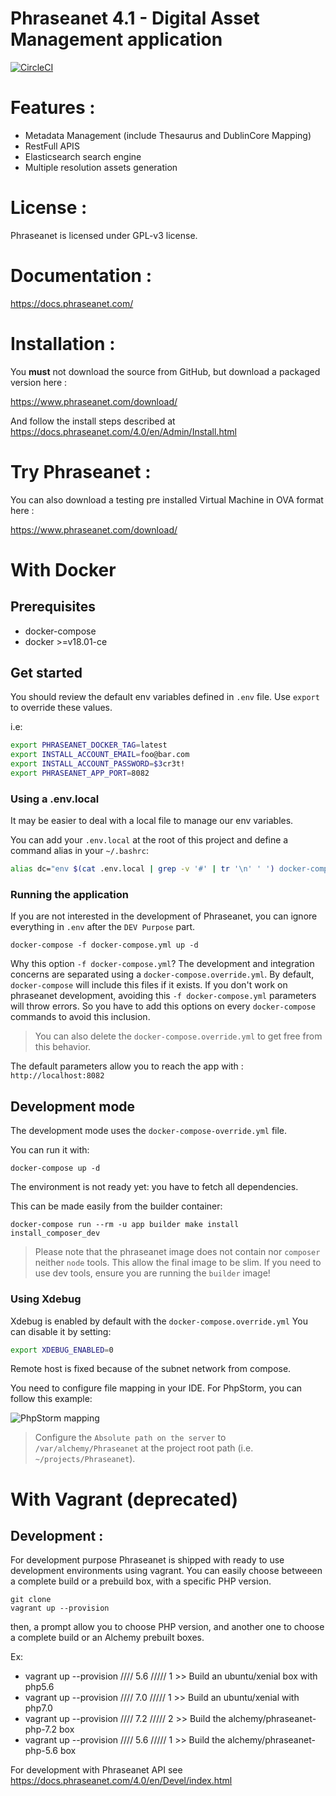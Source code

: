 Phraseanet 4.1 - Digital Asset Management application
=====================================================

[![CircleCI](https://circleci.com/gh/alchemy-fr/Phraseanet/tree/master.svg?style=shield)](https://circleci.com/gh/alchemy-fr/Phraseanet/tree/master)

# Features :

 - Metadata Management (include Thesaurus and DublinCore Mapping)
 - RestFull APIS
 - Elasticsearch search engine
 - Multiple resolution assets generation

# License :

Phraseanet is licensed under GPL-v3 license.

# Documentation :

https://docs.phraseanet.com/

# Installation :

You **must** not download the source from GitHub, but download a packaged version here :

https://www.phraseanet.com/download/

And follow the install steps described at https://docs.phraseanet.com/4.0/en/Admin/Install.html

# Try Phraseanet :

You can also download a testing pre installed Virtual Machine in OVA format here :

https://www.phraseanet.com/download/

# With Docker

## Prerequisites

- docker-compose
- docker >=v18.01-ce

## Get started

You should review the default env variables defined in `.env` file.
Use `export` to override these values.

i.e:
```bash
export PHRASEANET_DOCKER_TAG=latest
export INSTALL_ACCOUNT_EMAIL=foo@bar.com
export INSTALL_ACCOUNT_PASSWORD=$3cr3t!
export PHRASEANET_APP_PORT=8082
```

### Using a .env.local

It may be easier to deal with a local file to manage our env variables.

You can add your `.env.local` at the root of this project and define a command alias in your `~/.bashrc`:

```bash
alias dc="env $(cat .env.local | grep -v '#' | tr '\n' ' ') docker-compose"
```

### Running the application

If you are not interested in the development of Phraseanet, you can ignore everything in `.env` after the `DEV Purpose` part.

    docker-compose -f docker-compose.yml up -d

Why this option `-f docker-compose.yml`?
The development and integration concerns are separated using a `docker-compose.override.yml`. By default, `docker-compose` will include this files if it exists.
If you don't work on phraseanet development, avoiding this `-f docker-compose.yml` parameters will throw errors. So you have to add this options on every `docker-compose` commands to avoid this inclusion.

> You can also delete the `docker-compose.override.yml` to get free from this behavior.


The default parameters allow you to reach the app with : `http://localhost:8082`

## Development mode

The development mode uses the `docker-compose-override.yml` file.

You can run it with:

    docker-compose up -d

The environment is not ready yet: you have to fetch all dependencies.

This can be made easily from the builder container:

    docker-compose run --rm -u app builder make install install_composer_dev

> Please note that the phraseanet image does not contain nor `composer` neither `node` tools. This allow the final image to be slim.
> If you need to use dev tools, ensure you are running the `builder` image!

### Using Xdebug

Xdebug is enabled by default with the `docker-compose.override.yml`
You can disable it by setting:

```bash
export XDEBUG_ENABLED=0
```

Remote host is fixed because of the subnet network from compose.

You need to configure file mapping in your IDE.
For PhpStorm, you can follow this example:

![PhpStorm mapping](https://i.ibb.co/GMb43Cv/image.png)

> Configure the `Absolute path on the server` to `/var/alchemy/Phraseanet` at the project root path (i.e. `~/projects/Phraseanet`).


# With Vagrant (deprecated)

## Development :

For development purpose Phraseanet is shipped with ready to use development environments using vagrant.
You can easily choose betweeen a complete build or a prebuild box, with a specific PHP version.

    git clone
    vagrant up --provision

then, a prompt allow you to choose PHP version, and another one to choose a complete build or an Alchemy prebuilt boxes.

Ex:
- vagrant up --provision  //// 5.6 ///// 1  >> Build an ubuntu/xenial box with php5.6
- vagrant up --provision  //// 7.0 ///// 1  >> Build an ubuntu/xenial with php7.0
- vagrant up --provision  //// 7.2 ///// 2  >> Build the alchemy/phraseanet-php-7.2 box
- vagrant up --provision  //// 5.6 ///// 1  >> Build the alchemy/phraseanet-php-5.6 box


For development with Phraseanet API see https://docs.phraseanet.com/4.0/en/Devel/index.html
